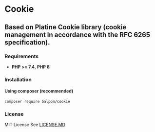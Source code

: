 # Cookie
## Based on Platine Cookie library (cookie management in accordance with the RFC 6265 specification).

### Requirements 
- **PHP >= 7.4**, **PHP 8** 

### Installation
#### Using composer (recommended)
```bash
composer require balpom/cookie
```

### License
MIT License See [LICENSE.MD](LICENSE.MD)
